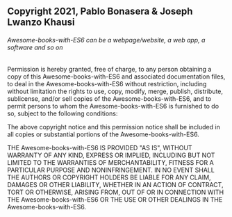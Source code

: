 ## Copyright 2021, Pablo Bonasera & Joseph Lwanzo Khausi

###### Awesome-books-with-ES6 can be a webpage/website, a web app, a software and so on

Permission is hereby granted, free of charge, to any person obtaining a copy of this Awesome-books-with-ES6 and associated documentation files, to deal in the Awesome-books-with-ES6 without restriction, including without limitation the rights to use, copy, modify, merge, publish, distribute, sublicense, and/or sell copies of the Awesome-books-with-ES6, and to permit persons to whom the Awesome-books-with-ES6 is furnished to do so, subject to the following conditions:

The above copyright notice and this permission notice shall be included in all copies or substantial portions of the Awesome-books-with-ES6.

THE Awesome-books-with-ES6 IS PROVIDED "AS IS", WITHOUT WARRANTY OF ANY KIND, EXPRESS OR IMPLIED, INCLUDING BUT NOT LIMITED TO THE WARRANTIES OF MERCHANTABILITY, FITNESS FOR A PARTICULAR PURPOSE AND NONINFRINGEMENT. IN NO EVENT SHALL THE AUTHORS OR COPYRIGHT HOLDERS BE LIABLE FOR ANY CLAIM, DAMAGES OR OTHER LIABILITY, WHETHER IN AN ACTION OF CONTRACT, TORT OR OTHERWISE, ARISING FROM, OUT OF OR IN CONNECTION WITH THE Awesome-books-with-ES6 OR THE USE OR OTHER DEALINGS IN THE Awesome-books-with-ES6.
